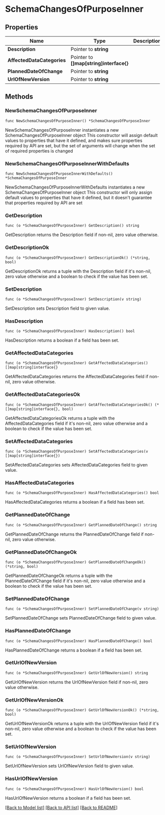 # SchemaChangesOfPurposeInner

## Properties

Name | Type | Description | Notes
------------ | ------------- | ------------- | -------------
**Description** | Pointer to **string** |  | [optional] 
**AffectedDataCategories** | Pointer to **[]map[string]interface{}** |  | [optional] 
**PlannedDateOfChange** | Pointer to **string** |  | [optional] 
**UrlOfNewVersion** | Pointer to **string** |  | [optional] 

## Methods

### NewSchemaChangesOfPurposeInner

`func NewSchemaChangesOfPurposeInner() *SchemaChangesOfPurposeInner`

NewSchemaChangesOfPurposeInner instantiates a new SchemaChangesOfPurposeInner object
This constructor will assign default values to properties that have it defined,
and makes sure properties required by API are set, but the set of arguments
will change when the set of required properties is changed

### NewSchemaChangesOfPurposeInnerWithDefaults

`func NewSchemaChangesOfPurposeInnerWithDefaults() *SchemaChangesOfPurposeInner`

NewSchemaChangesOfPurposeInnerWithDefaults instantiates a new SchemaChangesOfPurposeInner object
This constructor will only assign default values to properties that have it defined,
but it doesn't guarantee that properties required by API are set

### GetDescription

`func (o *SchemaChangesOfPurposeInner) GetDescription() string`

GetDescription returns the Description field if non-nil, zero value otherwise.

### GetDescriptionOk

`func (o *SchemaChangesOfPurposeInner) GetDescriptionOk() (*string, bool)`

GetDescriptionOk returns a tuple with the Description field if it's non-nil, zero value otherwise
and a boolean to check if the value has been set.

### SetDescription

`func (o *SchemaChangesOfPurposeInner) SetDescription(v string)`

SetDescription sets Description field to given value.

### HasDescription

`func (o *SchemaChangesOfPurposeInner) HasDescription() bool`

HasDescription returns a boolean if a field has been set.

### GetAffectedDataCategories

`func (o *SchemaChangesOfPurposeInner) GetAffectedDataCategories() []map[string]interface{}`

GetAffectedDataCategories returns the AffectedDataCategories field if non-nil, zero value otherwise.

### GetAffectedDataCategoriesOk

`func (o *SchemaChangesOfPurposeInner) GetAffectedDataCategoriesOk() (*[]map[string]interface{}, bool)`

GetAffectedDataCategoriesOk returns a tuple with the AffectedDataCategories field if it's non-nil, zero value otherwise
and a boolean to check if the value has been set.

### SetAffectedDataCategories

`func (o *SchemaChangesOfPurposeInner) SetAffectedDataCategories(v []map[string]interface{})`

SetAffectedDataCategories sets AffectedDataCategories field to given value.

### HasAffectedDataCategories

`func (o *SchemaChangesOfPurposeInner) HasAffectedDataCategories() bool`

HasAffectedDataCategories returns a boolean if a field has been set.

### GetPlannedDateOfChange

`func (o *SchemaChangesOfPurposeInner) GetPlannedDateOfChange() string`

GetPlannedDateOfChange returns the PlannedDateOfChange field if non-nil, zero value otherwise.

### GetPlannedDateOfChangeOk

`func (o *SchemaChangesOfPurposeInner) GetPlannedDateOfChangeOk() (*string, bool)`

GetPlannedDateOfChangeOk returns a tuple with the PlannedDateOfChange field if it's non-nil, zero value otherwise
and a boolean to check if the value has been set.

### SetPlannedDateOfChange

`func (o *SchemaChangesOfPurposeInner) SetPlannedDateOfChange(v string)`

SetPlannedDateOfChange sets PlannedDateOfChange field to given value.

### HasPlannedDateOfChange

`func (o *SchemaChangesOfPurposeInner) HasPlannedDateOfChange() bool`

HasPlannedDateOfChange returns a boolean if a field has been set.

### GetUrlOfNewVersion

`func (o *SchemaChangesOfPurposeInner) GetUrlOfNewVersion() string`

GetUrlOfNewVersion returns the UrlOfNewVersion field if non-nil, zero value otherwise.

### GetUrlOfNewVersionOk

`func (o *SchemaChangesOfPurposeInner) GetUrlOfNewVersionOk() (*string, bool)`

GetUrlOfNewVersionOk returns a tuple with the UrlOfNewVersion field if it's non-nil, zero value otherwise
and a boolean to check if the value has been set.

### SetUrlOfNewVersion

`func (o *SchemaChangesOfPurposeInner) SetUrlOfNewVersion(v string)`

SetUrlOfNewVersion sets UrlOfNewVersion field to given value.

### HasUrlOfNewVersion

`func (o *SchemaChangesOfPurposeInner) HasUrlOfNewVersion() bool`

HasUrlOfNewVersion returns a boolean if a field has been set.


[[Back to Model list]](../README.md#documentation-for-models) [[Back to API list]](../README.md#documentation-for-api-endpoints) [[Back to README]](../README.md)


